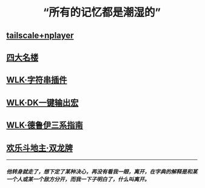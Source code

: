 # <center>“所有的记忆都是潮湿的”
## [tailscale+nplayer](https://samoa.lanzouy.com/b01rgbcib/)
## [四大名楼](其他/四大名楼/汇总.md)
## [WLK·字符串插件](WOW/插件-字符串.md)
## [WLK·DK一键输出宏](WOW/WLKDK一键输出宏.md)
## [WLK·德鲁伊三系指南](WOW/WLK德鲁伊指南.md)
## [欢乐斗地主·双龙牌](其他/欢乐斗地主·双龙牌.md)
------
##### 他转身就走了，想下定了某种决心，再没有看我一眼，离开，在字典的解释是和某一个人或某一个敌方分开，而我一下子明白了，什么叫离开。

